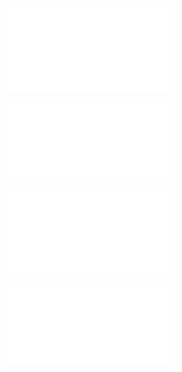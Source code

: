 ![1. Peripherals](1.%20Peripherals.md)

<div style="page-break-after: always;"></div>

![2. Types of connection](2.%20Types%20of%20connection.md)

<div style="page-break-after: always;"></div>

![3. Basic color theory](3.%20Basic%20color%20theory.md)

<div style="page-break-after: always;"></div>

![4. Color representation](4.%20Color%20representation.md)